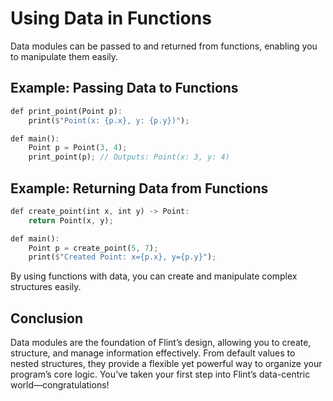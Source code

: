 # Using Data in Functions

Data modules can be passed to and returned from functions, enabling you to manipulate them easily.

## Example: Passing Data to Functions

```rs
def print_point(Point p):
    print($"Point(x: {p.x}, y: {p.y})");

def main():
    Point p = Point(3, 4);
    print_point(p); // Outputs: Point(x: 3, y: 4)
```

## Example: Returning Data from Functions

```rs
def create_point(int x, int y) -> Point:
    return Point(x, y);

def main():
    Point p = create_point(5, 7);
    print($"Created Point: x={p.x}, y={p.y}");
```

By using functions with data, you can create and manipulate complex structures easily.

## Conclusion

Data modules are the foundation of Flint’s design, allowing you to create, structure, and manage information effectively. From default values to nested structures, they provide a flexible yet powerful way to organize your program’s core logic. You’ve taken your first step into Flint’s data-centric world—congratulations!
